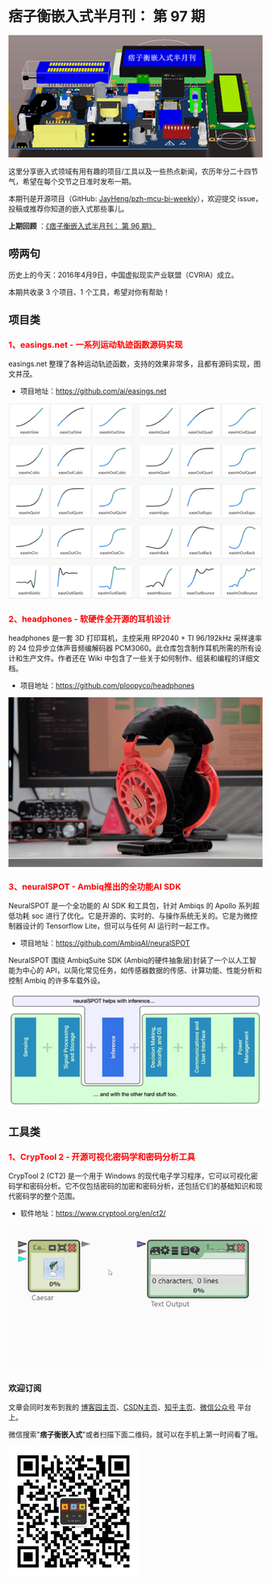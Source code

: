 # 痞子衡嵌入式半月刊： 第 97 期

![](https://raw.githubusercontent.com/JayHeng/pzh-mcu-bi-weekly/master/pics/pzh_mcu_bi_weekly.PNG)

这里分享嵌入式领域有用有趣的项目/工具以及一些热点新闻，农历年分二十四节气，希望在每个交节之日准时发布一期。

本期刊是开源项目（GitHub: [JayHeng/pzh-mcu-bi-weekly](https://github.com/JayHeng/pzh-mcu-bi-weekly)），欢迎提交 issue，投稿或推荐你知道的嵌入式那些事儿。

**上期回顾** ：[《痞子衡嵌入式半月刊： 第 96 期》](https://www.cnblogs.com/henjay724/p/18092948)

## 唠两句

历史上的今天：2016年4月9日，中国虚拟现实产业联盟（CVRIA）成立。

本期共收录 3 个项目、1 个工具，希望对你有帮助！

## 项目类

### <font color="red">1、easings.net - 一系列运动轨迹函数源码实现</font>

easings.net 整理了各种运动轨迹函数，支持的效果非常多，且都有源码实现，图文并茂。

 * 项目地址：https://github.com/ai/easings.net

 ![](https://raw.githubusercontent.com/JayHeng/pzh-mcu-bi-weekly/master/pics/issue-097/easings_net.PNG)

### <font color="red">2、headphones - 软硬件全开源的耳机设计</font>

headphones 是一套 3D 打印耳机，主控采用 RP2040 + TI 96/192kHz 采样速率的 24 位异步立体声音频编解码器 PCM3060。此仓库包含制作耳机所需的所有设计和生产文件。作者还在 Wiki 中包含了一些关于如何制作、组装和编程的详细文档。

 * 项目地址：https://github.com/ploopyco/headphones

![](https://raw.githubusercontent.com/JayHeng/pzh-mcu-bi-weekly/master/pics/issue-097/headphones.PNG)

### <font color="red">3、neuralSPOT - Ambiq推出的全功能AI SDK</font>

NeuralSPOT 是一个全功能的 AI SDK 和工具包，针对 Ambiqs 的 Apollo 系列超低功耗 soc 进行了优化。它是开源的、实时的、与操作系统无关的。它是为微控制器设计的 Tensorflow Lite，但可以与任何 AI 运行时一起工作。

 * 项目地址：https://github.com/AmbiqAI/neuralSPOT

 NeuralSPOT 围绕 AmbiqSuite SDK (Ambiq的硬件抽象层)封装了一个以人工智能为中心的 API，以简化常见任务，如传感器数据的传感、计算功能、性能分析和控制 Ambiq 的许多车载外设。

![](https://raw.githubusercontent.com/JayHeng/pzh-mcu-bi-weekly/master/pics/issue-097/neuralSPOT.PNG)

## 工具类

### <font color="red">1、CrypTool 2 - 开源可视化密码学和密码分析工具</font>

CrypTool 2 (CT2) 是一个用于 Windows 的现代电子学习程序，它可以可视化密码学和密码分析。它不仅包括密码的加密和密码分析，还包括它们的基础知识和现代密码学的整个范围。

 * 软件地址：https://www.cryptool.org/en/ct2/

![](https://raw.githubusercontent.com/JayHeng/pzh-mcu-bi-weekly/master/pics/issue-097/CrypTool2.gif)

### 欢迎订阅

文章会同时发布到我的 [博客园主页](https://www.cnblogs.com/henjay724/)、[CSDN主页](https://blog.csdn.net/henjay724)、[知乎主页](https://www.zhihu.com/people/henjay724)、[微信公众号](http://weixin.sogou.com/weixin?type=1&query=痞子衡嵌入式) 平台上。

微信搜索"__痞子衡嵌入式__"或者扫描下面二维码，就可以在手机上第一时间看了哦。

![](https://raw.githubusercontent.com/JayHeng/pzhmcu-picture/master/wechat/pzhMcu_qrcode_258x258.jpg)

